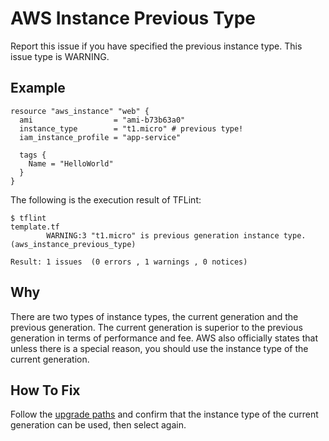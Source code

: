 # AWS Instance Previous Type
Report this issue if you have specified the previous instance type. This issue type is WARNING.

## Example
```
resource "aws_instance" "web" {
  ami                  = "ami-b73b63a0"
  instance_type        = "t1.micro" # previous type!
  iam_instance_profile = "app-service"

  tags {
    Name = "HelloWorld"
  }
}
```

The following is the execution result of TFLint: 

```
$ tflint
template.tf
        WARNING:3 "t1.micro" is previous generation instance type. (aws_instance_previous_type)

Result: 1 issues  (0 errors , 1 warnings , 0 notices)
```

## Why
There are two types of instance types, the current generation and the previous generation. The current generation is superior to the previous generation in terms of performance and fee. AWS also officially states that unless there is a special reason, you should use the instance type of the current generation.

## How To Fix
Follow the [upgrade paths](https://aws.amazon.com/ec2/previous-generation/) and confirm that the instance type of the current generation can be used, then select again.
